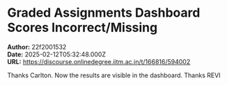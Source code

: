 # Graded Assignments Dashboard Scores Incorrect/Missing

**Author:** 22f2001532  
**Date:** 2025-02-12T05:32:48.000Z  
**URL:** https://discourse.onlinedegree.iitm.ac.in/t/166816/594002

Thanks Carlton. Now the results are visible in the dashboard.
Thanks
REVI
